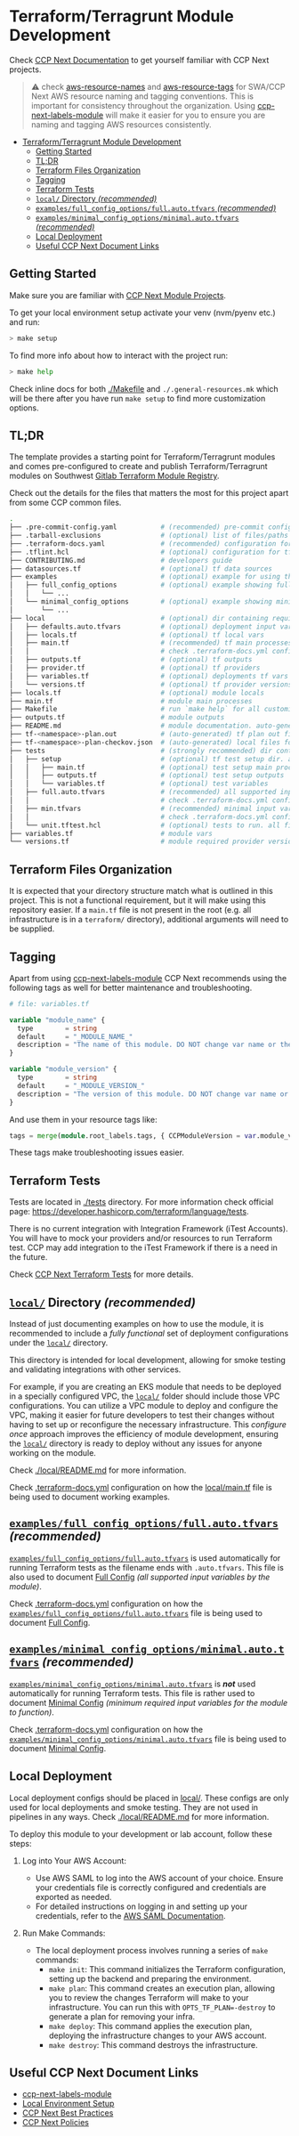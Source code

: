 # Terraform/Terragrunt Module Development

Check [CCP Next Documentation](https://southwest.gitlab-dedicated.com/swa-common/devplat/ccp-next/ccp-next-documentation) to get yourself familiar with CCP Next projects.

> :warning: check [aws-resource-names](https://southwest.gitlab-dedicated.com/swa-common/devplat/ccp-next/ccp-next-documentation/-/blob/master/docs/best_practices/ccp_next_best_practices.md?ref_type=heads#aws-resource-names) and [aws-resource-tags](https://southwest.gitlab-dedicated.com/swa-common/devplat/ccp-next/ccp-next-documentation/-/blob/master/docs/best_practices/ccp_next_best_practices.md?ref_type=heads#aws-resource-tags) for SWA/CCP Next AWS resource naming and tagging conventions. This is important for consistency throughout the organization. Using [ccp-next-labels-module](https://southwest.gitlab-dedicated.com/swa-common/devplat/ccp-next/ccp-next-incubator/modules/ccp-next-labels-module) will make it easier for you to ensure you are naming and tagging AWS resources consistently.

<!-- mdformat-toc start --slug=gitlab --no-anchors --maxlevel=6 --minlevel=2 -->

- [Terraform/Terragrunt Module Development](#terraformterragrunt-module-development)
  - [Getting Started](#getting-started)
  - [TL;DR](#tldr)
  - [Terraform Files Organization](#terraform-files-organization)
  - [Tagging](#tagging)
  - [Terraform Tests](#terraform-tests)
  - [`local/` Directory *(recommended)*](#local-directory-recommended)
  - [`examples/full_config_options/full.auto.tfvars` *(recommended)*](#examplesfull_config_optionsfullautotfvars-recommended)
  - [`examples/minimal_config_options/minimal.auto.tfvars` *(recommended)*](#examplesminimal_config_optionsminimalautotfvars-recommended)
  - [Local Deployment](#local-deployment)
  - [Useful CCP Next Document Links](#useful-ccp-next-document-links)

<!-- mdformat-toc end -->

## Getting Started

Make sure you are familiar with [CCP Next Module Projects](https://southwest.gitlab-dedicated.com/swa-common/devplat/ccp-next/ccp-next-documentation/-/tree/master/docs/ccp_next/module?ref_type=heads).

To get your local environment setup activate your venv (nvm/pyenv etc.) and run:

```sh
> make setup
```

To find more info about how to interact with the project run:

```sh
> make help
```

Check inline docs for both [./Makefile](./Makefile) and `./.general-resources.mk` which will be there after you have run `make setup` to find more customization options.

## TL;DR

The template provides a starting point for Terraform/Terragrunt modules and comes pre-configured to create and publish Terraform/Terragrunt modules on Southwest [Gitlab Terraform Module Registry](https://docs.gitlab.com/ee/user/packages/terraform_module_registry/).

Check out the details for the files that matters the most for this project apart from some CCP common files.

```sh
.
├── .pre-commit-config.yaml           # (recommended) pre-commit config to make sure you are always pushing standard code.  also used to generate docs automatically
├── .tarball-exclusions               # (optional) list of files/paths that will not be part of the packaged module that will be published
├── .terraform-docs.yaml              # (recommended) configuration for terraform-docs
├── .tflint.hcl                       # (optional) configuration for tflint if you want to override the defaults
├── CONTRIBUTING.md                   # developers guide
├── datasources.tf                    # (optional) tf data sources
├── examples                          # (optional) example for using the module
│   ├── full_config_options           # (optional) example showing full config options
│   │   └── ...
│   └── minimal_config_options        # (optional) example showing minimal config options
│       └── ...
├── local                             # (optional) dir containing required tf config for local deployments and smoke testing. not used in pipelines
│   ├── defaults.auto.tfvars          # (optional) deployment input variables
│   ├── locals.tf                     # (optional) tf local vars
│   ├── main.tf                       # (recommended) tf main processes. this file is also used in the README.md to show a working example.
│   │                                 # check .terraform-docs.yml configuration
│   ├── outputs.tf                    # (optional) tf outputs
│   ├── provider.tf                   # (optional) tf providers
│   ├── variables.tf                  # (optional) deployments tf vars
│   └── versions.tf                   # (optional) tf provider versions
├── locals.tf                         # (optional) module locals
├── main.tf                           # module main processes
├── Makefile                          # run `make help` for all customization options
├── outputs.tf                        # module outputs
├── README.md                         # module documentation. auto-generated when using terraform-docs and pre-commit. check .terraform-docs.yml configuration
├── tf-<namespace>-plan.out           # (auto-generated) tf plan out file to be used by deploy/destroy make targets. not checked into git
├── tf-<namespace>-plan-checkov.json  # (auto-generated) local files for checkov-iac-scan make target. not checked into git
├── tests                             # (strongly recommended) dir containing tests for module. run with `terraform test`
│   ├── setup                         # (optional) tf test setup dir. any tf files will be applied as part of setup test phase
│   │   ├── main.tf                   # (optional) test setup main processes
│   │   ├── outputs.tf                # (optional) test setup outputs
│   │   └── variables.tf              # (optional) test variables
│   ├── full.auto.tfvars              # (recommended) all supported input variables for the module. this file is also used in the README.md to show a working example.
│   │                                 # check .terraform-docs.yml configuration. also used for tests automatically as filename ends with .auto.tfvars
│   ├── min.tfvars                    # (recommended) minimal input variables requirement for the module. this file is also used in the README.md to show a working example.
│   │                                 # check .terraform-docs.yml configuration
│   └── unit.tftest.hcl               # (optional) tests to run. all file names should end with `.tftest.hcl`
├── variables.tf                      # module vars
└── versions.tf                       # module required provider versions
```

## Terraform Files Organization

It is expected that your directory structure match what is outlined in this project. This is not a functional requirement, but it will make using this repository easier. If a `main.tf` file is not present in the root (e.g. all infrastructure is in a `terraform/` directory), additional arguments will need to be supplied.

## Tagging

Apart from using [ccp-next-labels-module](https://southwest.gitlab-dedicated.com/swa-common/devplat/ccp-next/ccp-next-incubator/modules/ccp-next-labels-module) CCP Next recommends using the following tags as well for better maintenance and troubleshooting.

```terraform
# file: variables.tf

variable "module_name" {
  type        = string
  default     = "_MODULE_NAME_"
  description = "The name of this module. DO NOT change var name or the default value. This will be set automatically"
}

variable "module_version" {
  type        = string
  default     = "_MODULE_VERSION_"
  description = "The version of this module. DO NOT change var name or the default value. This will be set automatically"
}
```

And use them in your resource tags like:

```terraform
tags = merge(module.root_labels.tags, { CCPModuleVersion = var.module_version }, { CCPModuleName = var.module_name })
```

These tags make troubleshooting issues easier.

## Terraform Tests

Tests are located in [./tests](./tests) directory. For more information check official page: <https://developer.hashicorp.com/terraform/language/tests>.

There is no current integration with Integration Framework (iTest Accounts). You will have to mock your providers and/or resources to run Terraform test. CCP may add integration to the iTest Framework if there is a need in the future.

Check [CCP Next Terraform Tests](https://southwest.gitlab-dedicated.com/swa-common/devplat/ccp-next/ccp-next-documentation/-/blob/master/docs/ccp_next/iac_security_and_reliability.md?ref_type=heads#terraform-test-highly-recommended) for more details.

## [`local/`](./local/) Directory *(recommended)*

Instead of just documenting examples on how to use the module, it is recommended to include a *fully functional* set of deployment configurations under the [`local/`](./local/) directory.

This directory is intended for local development, allowing for smoke testing and validating integrations with other services.

For example, if you are creating an EKS module that needs to be deployed in a specially configured VPC, the [`local/`](./local/) folder should include those VPC configurations. You can utilize a VPC module to deploy and configure the VPC, making it easier for future developers to test their changes without having to set up or reconfigure the necessary infrastructure. This *configure once* approach improves the efficiency of module development, ensuring the [`local/`](./local/) directory is ready to deploy without any issues for anyone working on the module.

Check [./local/README.md](./local/README.md) for more information.

Check [.terraform-docs.yml](./.terraform-docs.yml) configuration on how the [local/main.tf](./local/main.tf) file is being used to document working examples.

## [`examples/full_config_options/full.auto.tfvars`](./examples/full_config_options/full.auto.tfvars) *(recommended)*

[`examples/full_config_options/full.auto.tfvars`](./examples/full_config_options/full.auto.tfvars) is used automatically for running Terraform tests as the filename ends with `.auto.tfvars`. This file is also used to document [Full Config](./README.md#full-config) *(all supported input variables by the module)*.

Check [.terraform-docs.yml](./.terraform-docs.yml) configuration on how the [`examples/full_config_options/full.auto.tfvars`](./examples/full_config_options/full.auto.tfvars) file is being used to document [Full Config](./README.md#full-config).

## [`examples/minimal_config_options/minimal.auto.tfvars`](./examples/minimal_config_options/minimal.auto.tfvars) *(recommended)*

[`examples/minimal_config_options/minimal.auto.tfvars`](./examples/minimal_config_options/minimal.auto.tfvars) is ***not*** used automatically for running Terraform tests. This file is rather used to document [Minimal Config](./README.md#minimal-config) *(minimum required input variables for the module to function)*.

Check [.terraform-docs.yml](./.terraform-docs.yml) configuration on how the [`examples/minimal_config_options/minimal.auto.tfvars`](./examples/minimal_config_options/minimal.auto.tfvars) file is being used to document [Minimal Config](./README.md#full-config).

## Local Deployment

Local deployment configs should be placed in [local/](./local/). These configs are only used for local deployments and smoke testing. They are not used in pipelines in any ways. Check [./local/README.md](./local/README.md) for more information.

To deploy this module to your development or lab account, follow these steps:

1. Log into Your AWS Account:

   - Use AWS SAML to log into the AWS account of your choice. Ensure your credentials file is correctly configured and credentials are exported as needed.
   - For detailed instructions on logging in and setting up your credentials, refer to the [AWS SAML Documentation](https://docs.awssaml.ec.dev.aws.swacorp.com/index.html).

1. Run Make Commands:

   - The local deployment process involves running a series of `make` commands:
     - `make init`: This command initializes the Terraform configuration, setting up the backend and preparing the environment.
     - `make plan`: This command creates an execution plan, allowing you to review the changes Terraform will make to your infrastructure. You can run this with `OPTS_TF_PLAN=-destroy` to generate a plan for removing your infra.
     - `make deploy`: This command applies the execution plan, deploying the infrastructure changes to your AWS account.
     - `make destroy`: This command destroys the infrastructure.

## Useful CCP Next Document Links

- [ccp-next-labels-module](https://southwest.gitlab-dedicated.com/swa-common/devplat/ccp-next/ccp-next-modules/ccp-next-labels-module)
- [Local Environment Setup](https://southwest.gitlab-dedicated.com/swa-common/devplat/ccp-next/ccp-next-documentation/-/tree/master/docs/local?ref_type=heads)
- [CCP Next Best Practices](https://southwest.gitlab-dedicated.com/swa-common/devplat/ccp-next/ccp-next-documentation/-/tree/master/docs/best_practices?ref_type=heads)
- [CCP Next Policies](https://southwest.gitlab-dedicated.com/swa-common/devplat/ccp-next/ccp-next-documentation/-/tree/master/docs/ccp_next/policies?ref_type=heads)
